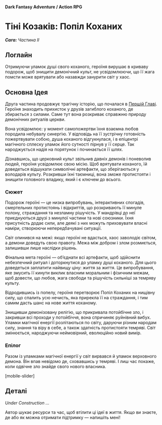 #### Dark Fantasy Adventure / Action RPG

# Тіні Козаків: Попіл Коханих

***Сага:** Частина ІI*

## Логлайн

Отримуючи уламок душі свого коханого, героїня вирушає в криваву подорож, щоб знищити демонічний культ, не усвідомлюючи, що її жага помсти може врятувати або назавжди занурити світ у хаос.

## Основна Ідея

Друга частина продовжує трагічну історію, що почалася в [Першій Главі](/cossacks-saga-1). Героїня знаходить прихисток у друзів загиблого коханого, де збирається з силами. Саме тут вона розкриває справжню природу демонічних ритуалів церкви.

Вона усвідомлює: у момент самопожертви їхня взаємна любов породила небувалу синергію. У відповідь на її зустрічну готовність пожертвувати собою, душа коханого відгукнулася, і в епіцентрі магічного сплеску уламок його сутності пірнув у її серце. Так народжується надія на порятунок і починається її шлях.

Дізнавшись, що церковний культ звільнив давніх демонів і поневолив людей, героїня усвідомлює свою місію. Щоб врятувати коханого, їй доведеться відшукати символічні артефакти, що зберігаються у володарів культу. Розкривши їхні таємниці, вона зможе протистояти і знищити головного владику, який і є ключем до всього.

### Сюжет

Подорож героїні — це низка випробувань, інтерактивних спогадів, смертельних протистоянь і відкриттів, що розкривають її минуле полону, страждання та незламну рішучість. У мандрівці до неї приєднуються друзі з минулої частини та нові союзники. Їхня присутність додає сили, але деякі з них можуть приховувати власні наміри, створюючи непередбачувані ситуації.

Світ опинився на межі: якщо героїні не вдасться, хаос заволодіє світом, а демони доведуть свою правоту. Межа між добром і злом розмиється, залишивши лише наслідки рішень.

Фінальна мета героїні — об’єднати всі артефакти, щоб здійснити небезпечний ритуал і доторкнутися до уламку душі коханого. Для цього доведеться заплатити найвищу ціну: життя за життя. Це випробування, яке змусить її кинути виклик власним моральним і фізичним межам, щоб довести, що любов, жага свободи та рішучість сильніші за темряву культу. 

Відродившись із попелу, героїня перетворює Попіл Коханих на нищівну силу, що спалить усю нечисть, яка прирекла її на страждання, і тим самим дасть шанс на нове життя коханому.

Знищивши демонізовану релігію, що прикривала потойбічне зло, і закривши всі проходи у потойбіччя, вона спричиняє руйнівний вибух. Уламки магічної енергії розлітаються по світу, даруючи різним народам силу, знання та віру в себе, а також здатність протистояти темряві. Світ змінюється, народжуючи неймовірний, еволюційно новий вимір.

### Епілог

Разом із уламками магічної енергії у світ вирвався й уламок верховного демона. Він впав невідомо де, сховавшись у темряві. І лиш час покаже, коли одвічне зло знайде свого нового власника.

[mobile-slider]

## Деталі

*Under Construction …*

Автор шукає ресурси та час, щоб втілити ці ідеї в життя. Якщо ви знаєте, де або як можна отримати підтримку — напишіть мені!